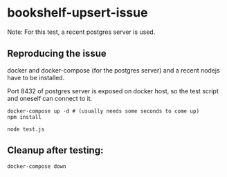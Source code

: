# bookshelf-upsert-issue

Note: For this test, a recent postgres server is used.


## Reproducing the issue
docker and docker-compose (for the postgres server) and a recent nodejs have to be installed.

Port 8432 of postgres server is exposed on docker host, so the test script and oneself can connect to it.

````
docker-compose up -d # (usually needs some seconds to come up)
npm install

node test.js
````

## Cleanup after testing:
````
docker-compose down
````
